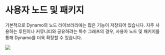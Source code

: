 # 사용자 노드 및 패키지

기본적으로 Dynamo의 노드 라이브러리에는 많은 기능이 저장되어 있습니다. 자주 사용하는 루틴이나 커뮤니티와 공유하려는 특수 그래프의 경우, 사용자 노드 및 패키지를 통해 Dynamo를 더욱 확장할 수 있습니다.

![](./images/customNodes\_cover01.jpg)
